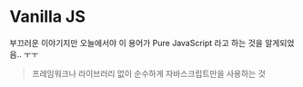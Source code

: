 # Vanilla JS
부끄러운 이야기지만 오늘에서야 이 용어가 Pure JavaScript 라고 하는 것을 알게되었음.. ㅜㅜ

> 프레임워크나 라이브러리 없이 순수하게 자바스크립트만을 사용하는 것
